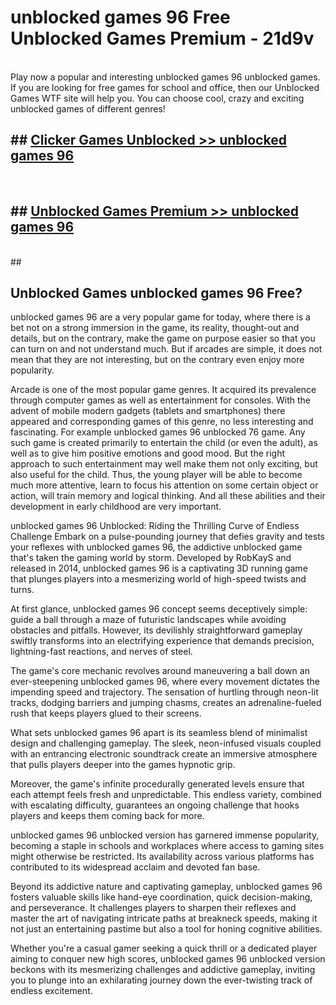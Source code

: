 # unblocked games 96  Free Unblocked Games Premium - 21d9v <br>
<br>
Play now a popular and interesting unblocked games 96 unblocked games. If you are looking for free games for school and office, then our Unblocked Games WTF site will help you. You can choose cool, crazy and exciting unblocked games of different genres!


## ##  [Clicker Games Unblocked >> unblocked games 96](http://freeplayer.one?title=unblocked_games_96&ref=UGames)
  <br>

##  ## [Unblocked Games Premium >> unblocked games 96](http://freeplayer.one?title=unblocked_games_96&ref=UGames)
  <br>
  ##



## Unblocked Games unblocked games 96 Free?

unblocked games 96 are a very popular game for today, where there is a bet not on a strong immersion in the game, its reality, thought-out and details, but on the contrary, make the game on purpose easier so that you can turn on and not understand much. But if arcades are simple, it does not mean that they are not interesting, but on the contrary even enjoy more popularity.

Arcade is one of the most popular game genres. It acquired its prevalence through computer games as well as entertainment for consoles. With the advent of mobile modern gadgets (tablets and smartphones) there appeared and corresponding games of this genre, no less interesting and fascinating. For example unblocked games 96 unblocked 76 game. Any such game is created primarily to entertain the child (or even the adult), as well as to give him positive emotions and good mood. But the right approach to such entertainment may well make them not only exciting, but also useful for the child. Thus, the young player will be able to become much more attentive, learn to focus his attention on some certain object or action, will train memory and logical thinking. And all these abilities and their development in early childhood are very important.

unblocked games 96 Unblocked: Riding the Thrilling Curve of Endless Challenge
Embark on a pulse-pounding journey that defies gravity and tests your reflexes with unblocked games 96, the addictive unblocked game that's taken the gaming world by storm. Developed by RobKayS and released in 2014, unblocked games 96 is a captivating 3D running game that plunges players into a mesmerizing world of high-speed twists and turns.

At first glance, unblocked games 96 concept seems deceptively simple: guide a ball through a maze of futuristic landscapes while avoiding obstacles and pitfalls. However, its devilishly straightforward gameplay swiftly transforms into an electrifying experience that demands precision, lightning-fast reactions, and nerves of steel.

The game's core mechanic revolves around maneuvering a ball down an ever-steepening unblocked games 96, where every movement dictates the impending speed and trajectory. The sensation of hurtling through neon-lit tracks, dodging barriers and jumping chasms, creates an adrenaline-fueled rush that keeps players glued to their screens.

What sets unblocked games 96 apart is its seamless blend of minimalist design and challenging gameplay. The sleek, neon-infused visuals coupled with an entrancing electronic soundtrack create an immersive atmosphere that pulls players deeper into the games hypnotic grip.

Moreover, the game's infinite procedurally generated levels ensure that each attempt feels fresh and unpredictable. This endless variety, combined with escalating difficulty, guarantees an ongoing challenge that hooks players and keeps them coming back for more.

unblocked games 96 unblocked version has garnered immense popularity, becoming a staple in schools and workplaces where access to gaming sites might otherwise be restricted. Its availability across various platforms has contributed to its widespread acclaim and devoted fan base.

Beyond its addictive nature and captivating gameplay, unblocked games 96 fosters valuable skills like hand-eye coordination, quick decision-making, and perseverance. It challenges players to sharpen their reflexes and master the art of navigating intricate paths at breakneck speeds, making it not just an entertaining pastime but also a tool for honing cognitive abilities.

Whether you're a casual gamer seeking a quick thrill or a dedicated player aiming to conquer new high scores, unblocked games 96 unblocked version beckons with its mesmerizing challenges and addictive gameplay, inviting you to plunge into an exhilarating journey down the ever-twisting track of endless excitement.